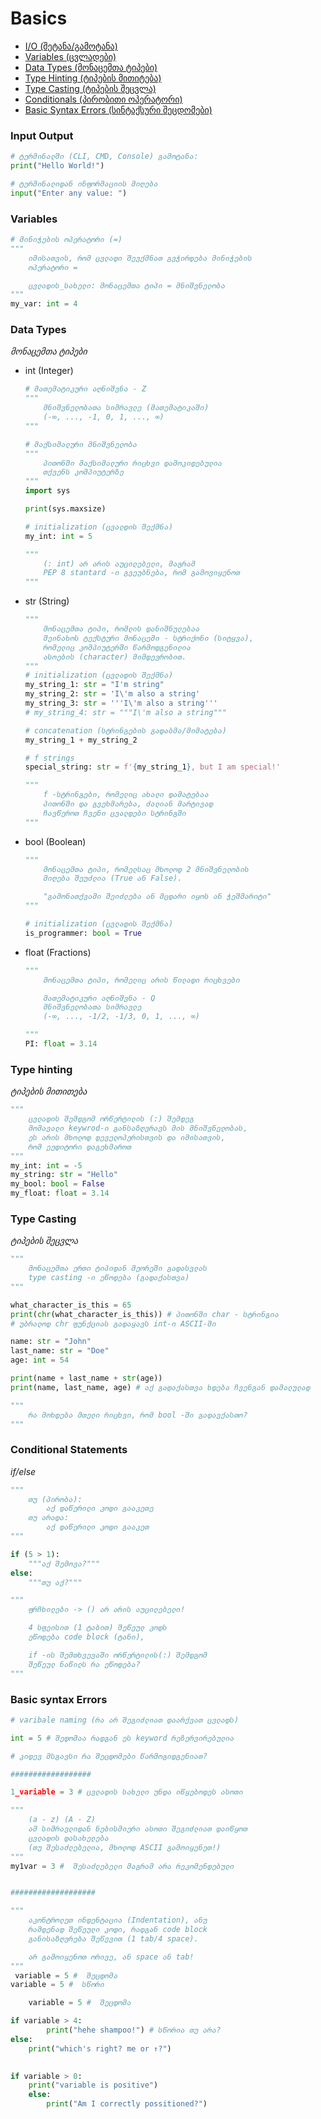 # Basics

- [I/O          (შეტანა/გამოტანა)](#input-output)
- [Variables    (ცვლადები)](#variables)
- [Data Types   (მონაცემთა ტიპები)](#data-types)
- [Type Hinting (ტიპების მითიტება)](#type-hinting)
- [Type Casting (ტიპების შეცვლა)](#type-casting)
- [Conditionals (პირობითი ოპერატორი)](#conditional-statements)
- [Basic Syntax Errors (სინტაქსური შეცდომები)](#basic-syntax-errors)



### Input Output
```python
# ტერმინალში (CLI, CMD, Console) გამოტანა:
print("Hello World!")

# ტერმინალიდან ინფორმაციის მიღება
input("Enter any value: ")
```

### Variables
```python
# მინიჭების ოპერატორი (=)
"""
    იმისათვის, რომ ცვლადი შევქმნათ გვჭირდება მინიჭების
    ოპერატორი =

    ცვლადის_სახელი: მონაცემთა ტიპი = მნიშვნელობა
"""
my_var: int = 4

```

### Data Types
*მონაცემთა ტიპები*
- int (Integer)
    
    ```python
    # მათემატიკური აღნიშვნა - Z
    """
        მნიშვნელობათა სიმრავლე (მათემატიკაში)
        (-∞, ..., -1, 0, 1, ..., ∞)
    """

    # მაქსიმალური მნიშვნელობა
    """
        პითონში მაქსიმალური რიცხვი დამოკიდებულია 
        თქვენს კომპიუტერზე
    """
    import sys

    print(sys.maxsize)

    # initialization (ცვალდის შექმნა)
    my_int: int = 5

    """
        (: int) არ არის აუცილებელი, მაგრამ
        PEP 8 stantard -ი გვეუბნება, რომ გამოვიყენოთ
    """
    ```
- str (String)

    ```python
    """
        მონაცემთა ტიპი, რომლის დანიშნულებაა
        შეინახოს ტექსტური მონაცემი - სტრიქონი (სიტყვა),
        რომელიც კომპიუტერში წარმოდგენილია 
        ასოების (character) მიმდევრობით.
    """
    # initialization (ცვლადის შექმნა)
    my_string_1: str = "I'm string"
    my_string_2: str = 'I\'m also a string'
    my_string_3: str = '''I\'m also a string'''
    # my_string_4: str = """I\'m also a string"""

    # concatenation (სტრინგების გადაბმა/მიმატება)
    my_string_1 + my_string_2

    # f strings
    special_string: str = f'{my_string_1}, but I am special!'

    """
        f -სტრინგები, რომელიც ახალი დამატებაა
        პითონში და გვეხმარება, ძალიან მარტივად
        ჩავწეროთ ჩვენი ცვალდები სტრინგში
    """

    ```

- bool (Boolean)
    ```python
    """
        მონაცემთა ტიპი, რომელსაც მხოლოდ 2 მნიშვნელობის
        მიღება შეუძლია (True ან False).

        "გამონათქვამი შეიძლება ან მცდარი იყოს ან ჭეშმარიტი"
    """

    # initialization (ცვლადის შექმნა)
    is_programmer: bool = True
    ```

- float (Fractions)
    ```python
    """
        მონაცემთა ტიპი, რომელიც არის წილადი რიცხვები

        მათემატიკური აღნიშვნა - Q
        მნიშვნელობათა სიმრავლე
        (-∞, ..., -1/2, -1/3, 0, 1, ..., ∞)

    """
    PI: float = 3.14
    ```

### Type hinting 
*ტიპების მითითება*

```python
"""
    ცვლადის შემდგომ ორწერტილის (:) შემდეგ 
    მომავალი keywrod-ი განსაზღვრავს მის მნიშვნელობას,
    ეს არის მხოლოდ დეველოპერისთვის და იმისათვის, 
    რომ ეედიტორი დაგეხმაროთ
"""
my_int: int = -5
my_string: str = "Hello"
my_bool: bool = False
my_float: float = 3.14
```

### Type Casting 
*ტიპების შეცვლა*

```python
"""
    მონაცემთა ერთი ტიპიდან მეორეში გადასვლას
    type casting -ი ეწოდება (გადაქასთვა)
"""

what_character_is_this = 65
print(chr(what_character_is_this)) # პითონში char - სტრინგია
# უბრალოდ chr ფუნქციას გადაყავს int-ი ASCII-ში

name: str = "John"
last_name: str = "Doe"
age: int = 54

print(name + last_name + str(age))
print(name, last_name, age) # აქ გადაქასთვა ხდება ჩვენგან დამალულად

"""
    რა მოხდება მთელი რიცხვი, რომ bool -ში გადავქასთო?
"""
```


### Conditional Statements 
*if/else*
```python
"""
    თუ (პირობა):
        აქ დაწერილი კოდი გააკეთე
    თუ არადა:
        აქ დაწერილი კოდი გააკეთ
"""

if (5 > 1):
    """აქ შემოვა?"""
else:
    """თუ აქ?"""

"""
    ფრჩხილები -> () არ არის აუცილებელი!

    4 სფეისით (1 ტაბით) შეწეულ კოდს
    ეწოდება code block (ტანი),

    if -ის შემთხვევაში ორწერტილის(:) შემდგომ
    შეწეულ ნაწილს რა ეწოდება?
"""
```

### Basic syntax Errors

```python
# varibale naming (რა არ შეგიძლიათ დაარქვათ ცვლადს)

int = 5 # შედომაა რადგან ეს keyword რეზერვირებულია

# კიდევ მსგავსი რა შეცდომები წარმოგიდგენიათ?

##################

1_variable = 3 # ცვლადის სახელი უნდა იწყებოდეს ასოთი

"""
    (a - z) (A - Z)
    ამ სიმრავლიდან ნებისმიერი ასოთი შეგიძლიათ დაიწყოთ
    ცვლადის დასახელება 
    (თუ შესაძლებელია, მხოლოდ ASCII გამოიყენეთ!)
"""
my1var = 3 #  შესაძლებელი მაგრამ არა რეკომენდებული


###################

"""
    აკონტროლეთ ინდენტაცია (Indentation), ანუ
    რამდენად შეწეული კოდი, რადგან code block
    განისაზღვრება შეწევით (1 tab/4 space).

    არ გამოიყენოთ ორივე, ან space ან tab!
"""
 variable = 5 #  შეცდომა
variable = 5 #  სწორი

    variable = 5 #  შეცდომა

if variable > 4:
        print("hehe shampoo!") # სწორია თუ არა?
else:
    print("which's right? me or ↑?")
    

if variable > 0:
    print("variable is positive")
    else:
        print("Am I correctly possitioned?")
```
